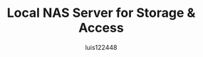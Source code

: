 ---
title: Local NAS Server for Storage & Access
published: 2025-01-19
description: A local NAS server to centralize file storage and facilitate network access.
tags: [Network Storage, NAS, Local Server, Files]
category: Storage
licenseName: "OpenSource"
author: luis122448
sourceLink: "http://192.168.100.161:8002"
draft: false
imageLink: "/nas.webp"
---